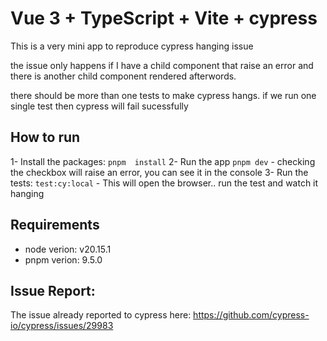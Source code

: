 # Vue 3 + TypeScript + Vite + cypress

This is a very mini app to reproduce cypress hanging issue

the issue only happens if I have a child component that raise an error and there is another child component rendered afterwords.

there should be more than one tests to make cypress hangs. if we run one single test then cypress will fail sucessfully

## How to run
1- Install the packages: `pnpm  install`
2- Run the app `pnpm dev`
    - checking the checkbox will raise an error, you can see it in the console
3- Run the tests: `test:cy:local`
    - This will open the browser.. run the test and watch it hanging

## Requirements
- node verion: v20.15.1
- pnpm verion: 9.5.0

## Issue Report:
The issue already reported to cypress here: https://github.com/cypress-io/cypress/issues/29983